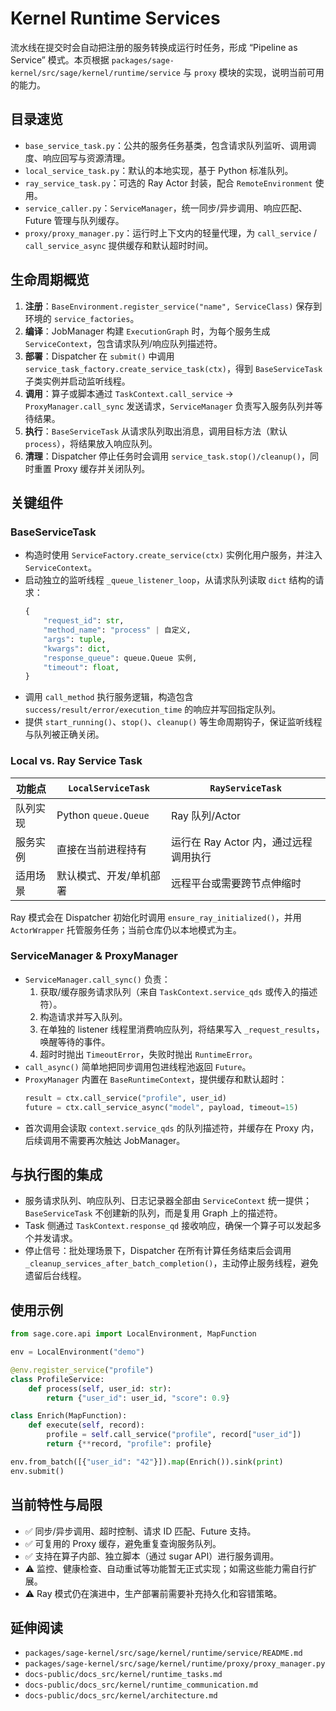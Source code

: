 # Kernel Runtime Services

流水线在提交时会自动把注册的服务转换成运行时任务，形成 “Pipeline as Service” 模式。本页根据 `packages/sage-kernel/src/sage/kernel/runtime/service` 与 `proxy` 模块的实现，说明当前可用的能力。

## 目录速览

- `base_service_task.py`：公共的服务任务基类，包含请求队列监听、调用调度、响应回写与资源清理。
- `local_service_task.py`：默认的本地实现，基于 Python 标准队列。
- `ray_service_task.py`：可选的 Ray Actor 封装，配合 `RemoteEnvironment` 使用。
- `service_caller.py`：`ServiceManager`，统一同步/异步调用、响应匹配、Future 管理与队列缓存。
- `proxy/proxy_manager.py`：运行时上下文内的轻量代理，为 `call_service` / `call_service_async` 提供缓存和默认超时时间。

## 生命周期概览

1. **注册**：`BaseEnvironment.register_service("name", ServiceClass)` 保存到环境的 `service_factories`。
2. **编译**：JobManager 构建 `ExecutionGraph` 时，为每个服务生成 `ServiceContext`，包含请求队列/响应队列描述符。
3. **部署**：Dispatcher 在 `submit()` 中调用 `service_task_factory.create_service_task(ctx)`，得到 `BaseServiceTask` 子类实例并启动监听线程。
4. **调用**：算子或脚本通过 `TaskContext.call_service` → `ProxyManager.call_sync` 发送请求，`ServiceManager` 负责写入服务队列并等待结果。
5. **执行**：`BaseServiceTask` 从请求队列取出消息，调用目标方法（默认 `process`），将结果放入响应队列。
6. **清理**：Dispatcher 停止任务时会调用 `service_task.stop()/cleanup()`，同时重置 Proxy 缓存并关闭队列。

## 关键组件

### BaseServiceTask

- 构造时使用 `ServiceFactory.create_service(ctx)` 实例化用户服务，并注入 `ServiceContext`。
- 启动独立的监听线程 `_queue_listener_loop`，从请求队列读取 `dict` 结构的请求：
  ```python
  {
      "request_id": str,
      "method_name": "process" | 自定义,
      "args": tuple,
      "kwargs": dict,
      "response_queue": queue.Queue 实例,
      "timeout": float,
  }
  ```
- 调用 `call_method` 执行服务逻辑，构造包含 `success/result/error/execution_time` 的响应并写回指定队列。
- 提供 `start_running()`、`stop()`、`cleanup()` 等生命周期钩子，保证监听线程与队列被正确关闭。

### Local vs. Ray Service Task

| 功能点 | `LocalServiceTask` | `RayServiceTask` |
| --- | --- | --- |
| 队列实现 | Python `queue.Queue` | Ray 队列/Actor | 
| 服务实例 | 直接在当前进程持有 | 运行在 Ray Actor 内，通过远程调用执行 |
| 适用场景 | 默认模式、开发/单机部署 | 远程平台或需要跨节点伸缩时 |

Ray 模式会在 Dispatcher 初始化时调用 `ensure_ray_initialized()`，并用 `ActorWrapper` 托管服务任务；当前仓库仍以本地模式为主。

### ServiceManager & ProxyManager

- `ServiceManager.call_sync()` 负责：
  1. 获取/缓存服务请求队列（来自 `TaskContext.service_qds` 或传入的描述符）。
  2. 构造请求并写入队列。
  3. 在单独的 listener 线程里消费响应队列，将结果写入 `_request_results`，唤醒等待的事件。
  4. 超时时抛出 `TimeoutError`，失败时抛出 `RuntimeError`。
- `call_async()` 简单地把同步调用包进线程池返回 `Future`。
- `ProxyManager` 内置在 `BaseRuntimeContext`，提供缓存和默认超时：
  ```python
  result = ctx.call_service("profile", user_id)
  future = ctx.call_service_async("model", payload, timeout=15)
  ```
- 首次调用会读取 `context.service_qds` 的队列描述符，并缓存在 Proxy 内，后续调用不需要再次触达 JobManager。

## 与执行图的集成

- 服务请求队列、响应队列、日志记录器全部由 `ServiceContext` 统一提供；`BaseServiceTask` 不创建新的队列，而是复用 Graph 上的描述符。
- Task 侧通过 `TaskContext.response_qd` 接收响应，确保一个算子可以发起多个并发请求。
- 停止信号：批处理场景下，Dispatcher 在所有计算任务结束后会调用 `_cleanup_services_after_batch_completion()`，主动停止服务线程，避免遗留后台线程。

## 使用示例

```python
from sage.core.api import LocalEnvironment, MapFunction

env = LocalEnvironment("demo")

@env.register_service("profile")
class ProfileService:
    def process(self, user_id: str):
        return {"user_id": user_id, "score": 0.9}

class Enrich(MapFunction):
    def execute(self, record):
        profile = self.call_service("profile", record["user_id"])
        return {**record, "profile": profile}

env.from_batch([{"user_id": "42"}]).map(Enrich()).sink(print)
env.submit()
```

## 当前特性与局限

- ✅ 同步/异步调用、超时控制、请求 ID 匹配、Future 支持。
- ✅ 可复用的 Proxy 缓存，避免重复查询服务队列。
- ✅ 支持在算子内部、独立脚本（通过 sugar API）进行服务调用。
- ⚠️ 监控、健康检查、自动重试等功能暂无正式实现；如需这些能力需自行扩展。
- ⚠️ Ray 模式仍在演进中，生产部署前需要补充持久化和容错策略。

## 延伸阅读

- `packages/sage-kernel/src/sage/kernel/runtime/service/README.md`
- `packages/sage-kernel/src/sage/kernel/runtime/proxy/proxy_manager.py`
- `docs-public/docs_src/kernel/runtime_tasks.md`
- `docs-public/docs_src/kernel/runtime_communication.md`
- `docs-public/docs_src/kernel/architecture.md`